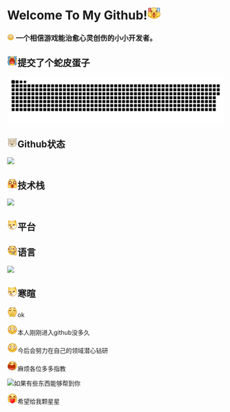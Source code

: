 # Welcome To My Github!<img src="image/.README_image/加油.png" width="30"  >



### <img src="image/.README_image/害羞.png" width="16">   一个相信游戏能治愈心灵创伤的小小开发者。



## <img src="image/.README_image/大哭.png" width="24" >提交了个蛇皮蛋子


![亮色](image/.README_image/github-contribution-grid-snake.svg)

## <img src="image/.README_image/藏狐.png" width="24" >Github状态

<img src="https://github-readme-stats.vercel.app/api?username=tiredliu&show_icons=true&theme=blue_navy&hide_title=true"> 



## <img src="image/.README_image/星星眼.png" width="24" >技术栈

![](https://skillicons.dev/icons?i=c,cpp,cs,unity,lua)

## <img src="image/.README_image/狗头.png" width="24" >平台



## <img src="image/.README_image/嗑瓜子.png" width="24" >语言

 <img src="https://github-readme-stats.vercel.app/api/top-langs/?username=tiredliu&hide_title=true&layout=compact&text_color=82AAFF&border_color=ffffff&bg_color=000000">



## <img src="image/.README_image/狗头.png" width="24" >寒暄

<img src="image/.README_image/鼓掌.png" width="24" >ok

<img src="image/.README_image/害羞.png" width="24" >本人刚刚进入github没多久

<img src="image/.README_image/害羞.png" width="24" >今后会努力在自己的领域潜心钻研

<img src="image/.README_image/笑歪.png" width="24" >麻烦各位多多指教

<img src="image/.README_image/赞.png" width="24" >如果有些东西能够帮到你

<img src="image/.README_image/爱你.png" width="24" >希望给我颗星星

